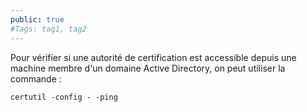 ```yaml
---
public: true 
#Tags: tag1, tag2
---
```


Pour vérifier si une autorité de certification est accessible depuis une machine membre d'un domaine Active Directory, on peut utiliser la commande :

```
certutil -config - -ping
```
